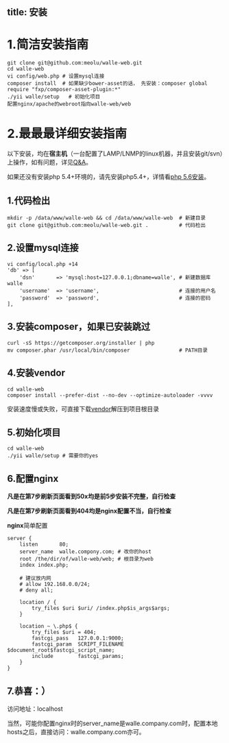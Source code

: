 title: 安装
---

1.简洁安装指南
============
```
git clone git@github.com:meolu/walle-web.git
cd walle-web
vi config/web.php # 设置mysql连接
composer install  # 如果缺少bower-asset的话， 先安装：composer global require "fxp/composer-asset-plugin:*"
./yii walle/setup   # 初始化项目
配置nginx/apache的webroot指向walle-web/web
```

2.最最最详细安装指南
===============

以下安装，均在**宿主机**（一台配置了LAMP/LNMP的linux机器，并且安装git/svn）上操作，如有问题，详见[Q&A](/faq.md)。

如果还没有安装php 5.4+环境的，请先安装php5.4+，详情看[php 5.6安装](/瓦力/2.安装/依赖.html)。


1.代码检出
----------
```
mkdir -p /data/www/walle-web && cd /data/www/walle-web  # 新建目录
git clone git@github.com:meolu/walle-web.git .          # 代码检出
```



2.设置mysql连接
--------------
```
vi config/local.php +14
'db' => [
    'dsn'       => 'mysql:host=127.0.0.1;dbname=walle', # 新建数据库walle
    'username'  => 'username',                          # 连接的用户名
    'password'  => 'password',                          # 连接的密码
],
```

3.安装composer，如果已安装跳过
---------------------------
```
curl -sS https://getcomposer.org/installer | php
mv composer.phar /usr/local/bin/composer                # PATH目录
```

4.安装vendor
-----------
```
cd walle-web
composer install --prefer-dist --no-dev --optimize-autoloader -vvvv
```
安装速度慢或失败，可直接下载[vendor](http://pan.baidu.com/s/1c0wiuyc)解压到项目根目录

5.初始化项目
----------
```
cd walle-web
./yii walle/setup # 需要你的yes
```


6.配置nginx
-----------------
**凡是在第7步刷新页面看到50x均是前5步安装不完整，自行检查**

**凡是在第7步刷新页面看到404均是nginx配置不当，自行检查**

**nginx**简单配置
```
server {
    listen       80;
    server_name  walle.compony.com; # 改你的host
    root /the/dir/of/walle-web/web; # 根目录为web
    index index.php;

    # 建议放内网
    # allow 192.168.0.0/24;
    # deny all;

    location / {
        try_files $uri $uri/ /index.php$is_args$args;
    }

    location ~ \.php$ {
        try_files $uri = 404;
        fastcgi_pass   127.0.0.1:9000;
        fastcgi_param  SCRIPT_FILENAME  $document_root$fastcgi_script_name;
        include        fastcgi_params;
    }
}
```


7.恭喜：）
--------
访问地址：localhost

当然，可能你配置nginx时的server_name是walle.company.com时，配置本地hosts之后，直接访问：walle.company.com亦可。




